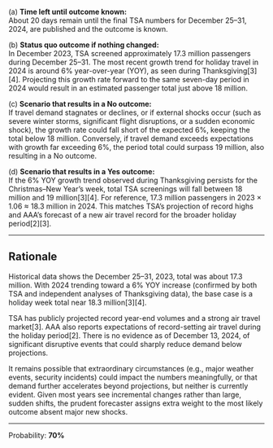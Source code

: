 (a) **Time left until outcome known:**  
About 20 days remain until the final TSA numbers for December 25–31, 2024, are published and the outcome is known.

(b) **Status quo outcome if nothing changed:**  
In December 2023, TSA screened approximately 17.3 million passengers during December 25–31. The most recent growth trend for holiday travel in 2024 is around 6% year-over-year (YOY), as seen during Thanksgiving[3][4]. Projecting this growth rate forward to the same seven-day period in 2024 would result in an estimated passenger total just above 18 million.

(c) **Scenario that results in a No outcome:**  
If travel demand stagnates or declines, or if external shocks occur (such as severe winter storms, significant flight disruptions, or a sudden economic shock), the growth rate could fall short of the expected 6%, keeping the total below 18 million. Conversely, if travel demand exceeds expectations with growth far exceeding 6%, the period total could surpass 19 million, also resulting in a No outcome.

(d) **Scenario that results in a Yes outcome:**  
If the 6% YOY growth trend observed during Thanksgiving persists for the Christmas–New Year’s week, total TSA screenings will fall between 18 million and 19 million[3][4]. For reference, 17.3 million passengers in 2023 × 1.06 ≈ 18.3 million in 2024. This matches TSA’s projection of record highs and AAA’s forecast of a new air travel record for the broader holiday period[2][3].

---

## Rationale

Historical data shows the December 25–31, 2023, total was about 17.3 million. With 2024 trending toward a 6% YOY increase (confirmed by both TSA and independent analyses of Thanksgiving data), the base case is a holiday week total near 18.3 million[3][4].  

TSA has publicly projected record year-end volumes and a strong air travel market[3]. AAA also reports expectations of record-setting air travel during the holiday period[2]. There is no evidence as of December 13, 2024, of significant disruptive events that could sharply reduce demand below projections.

It remains possible that extraordinary circumstances (e.g., major weather events, security incidents) could impact the numbers meaningfully, or that demand further accelerates beyond projections, but neither is currently evident. Given most years see incremental changes rather than large, sudden shifts, the prudent forecaster assigns extra weight to the most likely outcome absent major new shocks.

---

Probability: **70%**